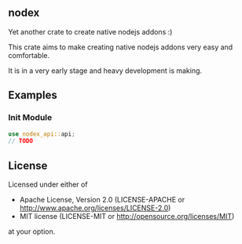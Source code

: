 ## nodex

Yet another crate to create native nodejs addons :)

This crate aims to make creating native nodejs addons very easy and comfortable.

It is in a very early stage and heavy development is making.

## Examples

### Init Module

```rust
use nodex_api::api;
// TODO
```

## License

Licensed under either of

- Apache License, Version 2.0 (LICENSE-APACHE or http://www.apache.org/licenses/LICENSE-2.0)
- MIT license (LICENSE-MIT or http://opensource.org/licenses/MIT)

at your option.
